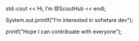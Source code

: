 std::cout << Hi, I’m @ScoutHub << endl;

System.out.printlf("I’m interested in sofwtare dev");

printf("Hope I can contribuate with everyone");
